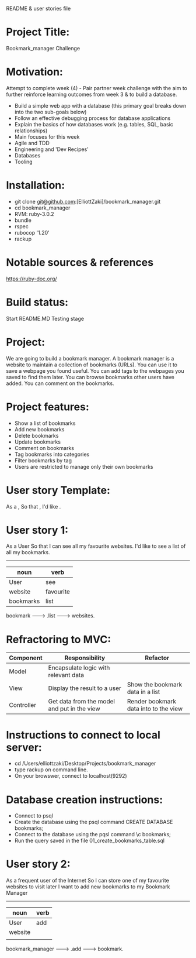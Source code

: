 README & user stories file

# Project Title:
Bookmark_manager Challenge

# Motivation: 
Attempt to complete week (4) - Pair partner week challenge with the aim to further  reinforce learning outcomes from week 3 & to build a database. 
- Build a simple web app with a database (this primary goal breaks down into the two sub-goals below)
- Follow an effective debugging process for database applications
- Explain the basics of how databases work (e.g. tables, SQL, basic relationships)
- Main focuses for this week
- Agile and TDD
- Engineering and 'Dev Recipes'
- Databases
- Tooling

# Installation:
- git clone git@github.com:[ElliottZaki]/bookmark_manager.git
- cd bookmark_manager
- RVM: ruby-3.0.2
- bundle
- rspec 
- rubocop '1.20'
- rackup

# Notable sources & references
https://ruby-doc.org/

# Build status:
Start
README.MD
Testing stage

# Project:
We are going to build a bookmark manager. A bookmark manager is a website to maintain a collection of bookmarks (URLs). You can use it to save a webpage you found useful. You can add tags to the webpages you saved to find them later. You can browse bookmarks other users have added. You can comment on the bookmarks.

# Project features:
- Show a list of bookmarks
- Add new bookmarks
- Delete bookmarks
- Update bookmarks
- Comment on bookmarks
- Tag bookmarks into categories
- Filter bookmarks by tag
- Users are restricted to manage only their own bookmarks


# User story Template:
As a <Stakeholder>,
So that <Motivation>,
I'd like <Task>.

# User story 1:
As a User
So that I can see all my favourite websites.
I'd like to see a list of all my bookmarks.
____________________
noun     |   verb
---------|----------
User     | see
website  | favourite 
bookmarks| list 

bookmark ---> .list ---> websites.


# Refractoring to MVC:
| Component   | Responsibility                              | Refactor                        |
|------------ |---------------------------------------------|---------------------------------|
| Model       | Encapsulate logic with relevant data        |                                 |
| View        | Display the result to a user                | Show the bookmark data in a list|
| Controller  | Get data from the model and put in the view | Render bookmark data into to the view

# Instructions to connect to local server:
- cd /Users/elliottzaki/Desktop/Projects/bookmark_manager
- type rackup on command line.
- On your browswer, connect to localhost(9292)

# Database creation instructions: 
- Connect to psql
- Create the database using the psql command CREATE DATABASE bookmarks;
- Connect to the database using the pqsl command \c bookmarks;
- Run the query saved in the file 01_create_bookmarks_table.sql


# User story 2:
As a frequent user of the Internet
So I can store one of my favourite websites to visit later
I want to add new bookmarks to my Bookmark Manager

____________________
noun     |   verb
---------|----------
User     | add
website  |  
         |  

bookmark_manager ---> .add ---> bookmark. 




